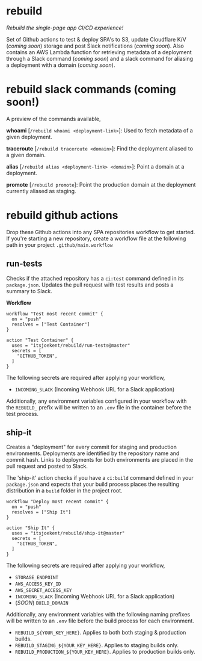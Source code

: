 # rebuild

_Rebuild the single-page app CI/CD experience!_

Set of Github actions to test & deploy SPA's to S3, update Cloudflare K/V (_coming soon_) storage and post Slack notifications (_coming soon_). Also contains an AWS Lambda function for retrieving metadata of a deployment through a Slack command (_coming soon_) and a slack command for aliasing a deployment with a domain (_coming soon_).

# rebuild slack commands (coming soon!)

A preview of the commands available,

**whoami** [`/rebuild whoami <deployment-link>`]: Used to fetch metadata of a given deployment.

**traceroute** [`/rebuild traceroute <domain>`]: Find the deployment aliased to a given domain.

**alias** [`/rebuild alias <deployment-link> <domain>`]: Point a domain at a deployment.

**promote** [`/rebuild promote`]: Point the production domain at the deployment currently aliased as staging.

# rebuild github actions

Drop these Github actions into any SPA repositories workflow to get started. If you're starting a new repository, create a workflow file at the following path in your project `.github/main.workflow`

## run-tests

Checks if the attached repository has a `ci:test` command defined in its `package.json`. Updates the pull request with test results and posts a summary to Slack.

**Workflow**

```
workflow "Test most recent commit" {
  on = "push"
  resolves = ["Test Container"]
}

action "Test Container" {
  uses = "itsjoekent/rebuild/run-tests@master"
  secrets = [
    "GITHUB_TOKEN",
  ]
}
```

The following secrets are required after applying your workflow,

- `INCOMING_SLACK` (Incoming Webhook URL for a Slack application)

Additionally, any environment variables configured in your workflow with the `REBUILD_` prefix will be written to an `.env` file in the container before the test process.

## ship-it

Creates a "deployment" for every commit for staging and production environments. Deployments are identified by the repository name and commit hash. Links to deployments for both environments are placed in the pull request and posted to Slack.

The 'ship-it' action checks if you have a `ci:build` command defined in your `package.json` and expects that your build process places the resulting distribution in a `build` folder in the project root.

```
workflow "Deploy most recent commit" {
  on = "push"
  resolves = ["Ship It"]
}

action "Ship It" {
  uses = "itsjoekent/rebuild/ship-it@master"
  secrets = [
    "GITHUB_TOKEN",
  ]
}
```

The following secrets are required after applying your workflow,

- `STORAGE_ENDPOINT`
- `AWS_ACCESS_KEY_ID`
- `AWS_SECRET_ACCESS_KEY`
- `INCOMING_SLACK` (Incoming Webhook URL for a Slack application)
- (_SOON_) `BUILD_DOMAIN`

Additionally, any environment variables with the following naming prefixes will be written to an `.env` file before the build process for each environment.

- `REBUILD_${YOUR_KEY_HERE}`. Applies to both both staging & production builds.
- `REBUILD_STAGING_${YOUR_KEY_HERE}`. Applies to staging builds only.
- `REBUILD_PRODUCTION_${YOUR_KEY_HERE}`. Applies to production builds only.
